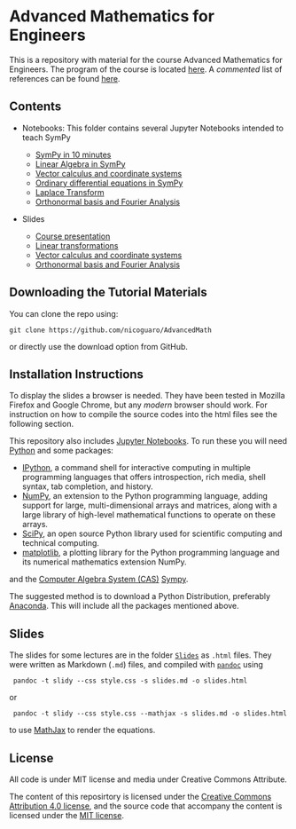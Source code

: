 # Advanced Mathematics for Engineers

This is a repository with material for the course Advanced Mathematics for Engineers. The program of the course is located [here](./program.md). A _commented_ list of
references can be found [here](./references.md).

## Contents

- Notebooks: This folder contains several Jupyter Notebooks intended to teach SymPy
    - [SymPy in 10 minutes](http://nbviewer.jupyter.org/github/nicoguaro/AdvancedMath/blob/master/Notebooks/SymPy%20in%2010%20minutes.ipynb)
    - [Linear Algebra in SymPy](http://nbviewer.jupyter.org/github/nicoguaro/AdvancedMath/blob/master/Notebooks/Linear%20Algebra.ipynb)
    - [Vector calculus and coordinate systems](http://nbviewer.jupyter.org/github/nicoguaro/AdvancedMath/blob/master/Notebooks/Vector_calculus.ipynb)
    - [Ordinary differential equations in SymPy](http://nbviewer.jupyter.org/github/nicoguaro/AdvancedMath/blob/master/Notebooks/ODE.ipynb)
    - [Laplace Transform](http://nbviewer.jupyter.org/github/nicoguaro/AdvancedMath/blob/master/Notebooks/Laplace_transform.ipynb)
    - [Orthonormal basis and Fourier Analysis](http://nbviewer.jupyter.org/github/nicoguaro/AdvancedMath/blob/master/Notebooks/Fourier_analysis.ipynb)

- Slides
    - [Course presentation](https://cdn.rawgit.com/nicoguaro/AdvancedMath/cddc9b94/Slides/Course_presentation.html)
    - [Linear transformations](https://cdn.rawgit.com/nicoguaro/AdvancedMath/5fa8ad68/Slides/Linear_transformations.html)
    - [Vector calculus and coordinate systems](https://cdn.rawgit.com/nicoguaro/AdvancedMath/597051f1/Slides/Vector_calculus.html)
    - [Orthonormal basis and Fourier Analysis](https://cdn.rawgit.com/nicoguaro/AdvancedMath/37e5cf49/Slides/Fourier_analysis.html)

## Downloading the Tutorial Materials
You can clone the repo using:

    git clone https://github.com/nicoguaro/AdvancedMath

or directly use the download option from GitHub.


## Installation Instructions

To display the slides a browser is needed. They have been tested in Mozilla Firefox and Google Chrome, but any _modern_ browser should work. For instruction on how to compile the source codes into the html files see the following section.

This repository also includes [Jupyter Notebooks](https://jupyter.org/). To run these you will need [Python](https://www.python.org/) and some packages:

- [IPython](http://ipython.org/), a command shell for interactive computing in multiple programming languages that offers introspection, rich media, shell syntax, tab completion, and history.
- [NumPy](http://www.numpy.org/), an extension to the Python programming language, adding support for large, multi-dimensional arrays and matrices, along with a large library of high-level mathematical functions to operate on these arrays.
- [SciPy](http://www.scipy.org/), an open source Python library used for scientific computing and technical computing.
- [matplotlib](http://matplotlib.org/),  a plotting library for the Python programming language and its numerical mathematics extension NumPy.

and the [Computer Algebra System (CAS)](https://en.wikipedia.org/wiki/Computer_algebra_system) [Sympy](http://www.sympy.org/).

The suggested method is to download a Python Distribution, preferably [Anaconda](https://www.continuum.io/downloads). This will include all the packages mentioned above.


## Slides
The slides for some lectures are in the folder [``Slides``](./Slides) as ``.html`` files. They were written as Markdown (``.md``) files, and compiled with [``pandoc``](http://pandoc.org/) using

     pandoc -t slidy --css style.css -s slides.md -o slides.html

or

     pandoc -t slidy --css style.css --mathjax -s slides.md -o slides.html

to use [MathJax](https://www.mathjax.org/) to render the equations.

## License
All code is under MIT license and media under Creative Commons Attribute.

The content of this reposirtory is licensed under the [Creative Commons Attribution 4.0 license](http://choosealicense.com/licenses/cc-by-4.0/), and the source code that accompany the content is licensed under the [MIT license](https://opensource.org/licenses/mit-license.php).
